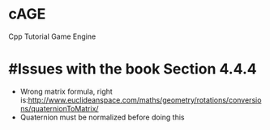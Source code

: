 # cAGE
Cpp Tutorial Game Engine

#Issues with the book
Section 4.4.4
=============
- Wrong matrix formula, right is:http://www.euclideanspace.com/maths/geometry/rotations/conversions/quaternionToMatrix/
- Quaternion must be normalized before doing this

